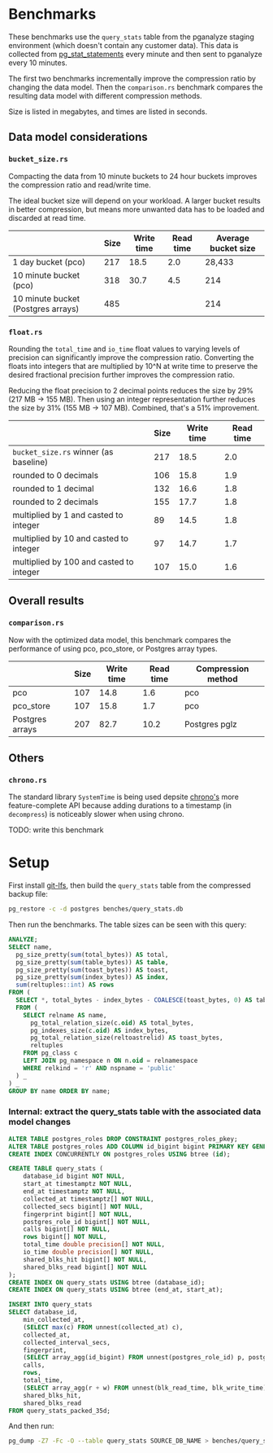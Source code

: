 # Benchmarks

These benchmarks use the `query_stats` table from the pganalyze staging environment (which doesn't contain any customer data). This data is collected from [pg_stat_statements](https://www.postgresql.org/docs/current/pgstatstatements.html) every minute and then sent to pganalyze every 10 minutes.

The first two benchmarks incrementally improve the compression ratio by changing the data model. Then the `comparison.rs` benchmark compares the resulting data model with different compression methods.

Size is listed in megabytes, and times are listed in seconds.

## Data model considerations

### `bucket_size.rs`

Compacting the data from 10 minute buckets to 24 hour buckets improves the compression ratio and read/write time.

The ideal bucket size will depend on your workload. A larger bucket results in better compression, but means more unwanted data has to be loaded and discarded at read time.

|                                    | Size | Write time | Read time | Average bucket size |
| ---------------------------------- | ---- | ---------- | --------- | ------------------- |
| 1 day bucket (pco)                 | 217  | 18.5       | 2.0       | 28,433              |
| 10 minute bucket (pco)             | 318  | 30.7       | 4.5       | 214                 |
| 10 minute bucket (Postgres arrays) | 485  |            |           | 214                 |

### `float.rs`

Rounding the `total_time` and `io_time` float values to varying levels of precision can significantly improve the compression ratio. Converting the floats into integers that are multiplied by 10^N at write time to preserve the desired fractional precision further improves the compression ratio.

Reducing the float precision to 2 decimal points reduces the size by 29% (217 MB -> 155 MB). Then using an integer representation further reduces the size by 31% (155 MB -> 107 MB). Combined, that's a 51% improvement.

|                                           | Size | Write time | Read time |
| ----------------------------------------- | ---- | ---------- | --------- |
| `bucket_size.rs` winner (as baseline)     | 217  | 18.5       | 2.0       |
| rounded to 0 decimals                     | 106  | 15.8       | 1.9       |
| rounded to 1 decimal                      | 132  | 16.6       | 1.8       |
| rounded to 2 decimals                     | 155  | 17.7       | 1.8       |
| multiplied by 1 and casted to integer     | 89   | 14.5       | 1.8       |
| multiplied by 10 and casted to integer    | 97   | 14.7       | 1.7       |
| multiplied by 100 and casted to integer   | 107  | 15.0       | 1.6       |

## Overall results

### `comparison.rs`

Now with the optimized data model, this benchmark compares the performance of using pco, pco_store, or Postgres array types.

|                 | Size | Write time | Read time | Compression method |
| --------------- | ---- | ---------- | --------- | ------------------ |
| pco             | 107  | 14.8       | 1.6       | pco                |
| pco_store       | 107  | 15.8       | 1.7       | pco                |
| Postgres arrays | 207  | 82.7       | 10.2      | Postgres pglz      |

## Others

### `chrono.rs`

The standard library `SystemTime` is being used depsite [chrono's](https://crates.io/crates/chrono) more feature-complete API because adding durations to a timestamp (in `decompress`) is noticeably slower when using chrono.

TODO: write this benchmark

# Setup

First install [git-lfs](https://docs.github.com/en/repositories/working-with-files/managing-large-files/installing-git-large-file-storage), then build the `query_stats` table from the compressed backup file:

```sh
pg_restore -c -d postgres benches/query_stats.db
```

Then run the benchmarks. The table sizes can be seen with this query:

```sql
ANALYZE;
SELECT name,
  pg_size_pretty(sum(total_bytes)) AS total,
  pg_size_pretty(sum(table_bytes)) AS table,
  pg_size_pretty(sum(toast_bytes)) AS toast,
  pg_size_pretty(sum(index_bytes)) AS index,
  sum(reltuples::int) AS rows
FROM (
  SELECT *, total_bytes - index_bytes - COALESCE(toast_bytes, 0) AS table_bytes
  FROM (
    SELECT relname AS name,
      pg_total_relation_size(c.oid) AS total_bytes,
      pg_indexes_size(c.oid) AS index_bytes,
      pg_total_relation_size(reltoastrelid) AS toast_bytes,
      reltuples
    FROM pg_class c
    LEFT JOIN pg_namespace n ON n.oid = relnamespace
    WHERE relkind = 'r' AND nspname = 'public'
  ) _
) _
GROUP BY name ORDER BY name;
```

### Internal: extract the query_stats table with the associated data model changes

```sql
ALTER TABLE postgres_roles DROP CONSTRAINT postgres_roles_pkey;
ALTER TABLE postgres_roles ADD COLUMN id_bigint bigint PRIMARY KEY GENERATED ALWAYS AS IDENTITY;
CREATE INDEX CONCURRENTLY ON postgres_roles USING btree (id);

CREATE TABLE query_stats (
    database_id bigint NOT NULL,
    start_at timestamptz NOT NULL,
    end_at timestamptz NOT NULL,
    collected_at timestamptz[] NOT NULL,
    collected_secs bigint[] NOT NULL,
    fingerprint bigint[] NOT NULL,
    postgres_role_id bigint[] NOT NULL,
    calls bigint[] NOT NULL,
    rows bigint[] NOT NULL,
    total_time double precision[] NOT NULL,
    io_time double precision[] NOT NULL,
    shared_blks_hit bigint[] NOT NULL,
    shared_blks_read bigint[] NOT NULL
);
CREATE INDEX ON query_stats USING btree (database_id);
CREATE INDEX ON query_stats USING btree (end_at, start_at);

INSERT INTO query_stats
SELECT database_id,
    min_collected_at,
    (SELECT max(c) FROM unnest(collected_at) c),
    collected_at,
    collected_interval_secs,
    fingerprint,
    (SELECT array_agg(id_bigint) FROM unnest(postgres_role_id) p, postgres_roles WHERE id = p),
    calls,
    rows,
    total_time,
    (SELECT array_agg(r + w) FROM unnest(blk_read_time, blk_write_time) _(r, w)),
    shared_blks_hit,
    shared_blks_read
FROM query_stats_packed_35d;
```

And then run:
```sh
pg_dump -Z7 -Fc -O --table query_stats SOURCE_DB_NAME > benches/query_stats.db
```
